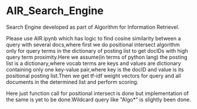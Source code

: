 # AIR_Search_Engine
Search Engine developed as part of Algorithm for Information Retrievel.

Please use AIR.ipynb which has logic to find cosine similarity between a query with several docs,where first we do positional intersect algorithm only for query terms in the dictionary of posting list to get docIDs with high query term proximity.Here we assume(in terms of python lang) the posting list is a dictionary,where vocab terms are keys and values are dictionary containing only one key-value pair,where key is the docID and value is its positional posting list.Then we get tf-idf weight vectors for query and all documents in the determined list and perform scoring. 

Here just function call for positional intersect is done but implementation of the same is yet to be done.Wildcard query like "Algo*" is slightly been done.
